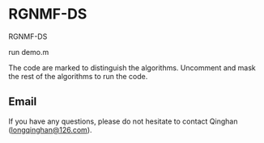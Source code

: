# RGNMF-DS
RGNMF-DS

run demo.m

The code are marked to distinguish the algorithms. Uncomment and mask the rest of the algorithms to run the code. 



## Email
If you have any questions, please do not hesitate to contact Qinghan (longqinghan@126.com).

